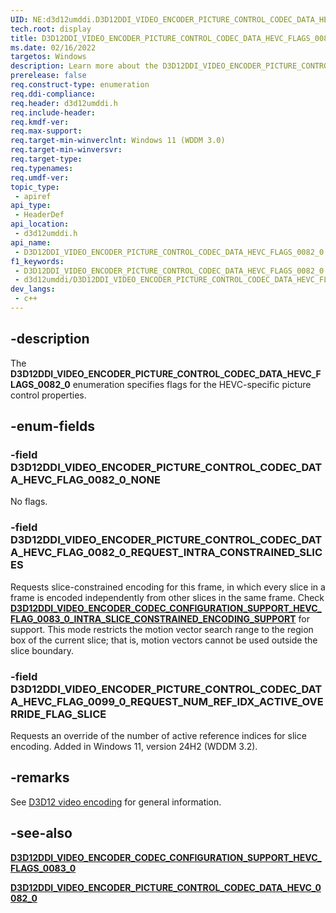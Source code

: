 ```yaml
---
UID: NE:d3d12umddi.D3D12DDI_VIDEO_ENCODER_PICTURE_CONTROL_CODEC_DATA_HEVC_FLAGS_0082_0
tech.root: display
title: D3D12DDI_VIDEO_ENCODER_PICTURE_CONTROL_CODEC_DATA_HEVC_FLAGS_0082_0
ms.date: 02/16/2022
targetos: Windows
description: Learn more about the D3D12DDI_VIDEO_ENCODER_PICTURE_CONTROL_CODEC_DATA_HEVC_FLAGS_0082_0 enumeration.
prerelease: false
req.construct-type: enumeration
req.ddi-compliance: 
req.header: d3d12umddi.h
req.include-header: 
req.kmdf-ver: 
req.max-support: 
req.target-min-winverclnt: Windows 11 (WDDM 3.0)
req.target-min-winversvr: 
req.target-type: 
req.typenames: 
req.umdf-ver: 
topic_type:
 - apiref
api_type:
 - HeaderDef
api_location:
 - d3d12umddi.h
api_name:
 - D3D12DDI_VIDEO_ENCODER_PICTURE_CONTROL_CODEC_DATA_HEVC_FLAGS_0082_0
f1_keywords:
 - D3D12DDI_VIDEO_ENCODER_PICTURE_CONTROL_CODEC_DATA_HEVC_FLAGS_0082_0
 - d3d12umddi/D3D12DDI_VIDEO_ENCODER_PICTURE_CONTROL_CODEC_DATA_HEVC_FLAGS_0082_0
dev_langs:
 - c++
---
```


## -description

The **D3D12DDI_VIDEO_ENCODER_PICTURE_CONTROL_CODEC_DATA_HEVC_FLAGS_0082_0** enumeration specifies flags for the HEVC-specific picture control properties.

## -enum-fields

### -field D3D12DDI_VIDEO_ENCODER_PICTURE_CONTROL_CODEC_DATA_HEVC_FLAG_0082_0_NONE

No flags.

### -field D3D12DDI_VIDEO_ENCODER_PICTURE_CONTROL_CODEC_DATA_HEVC_FLAG_0082_0_REQUEST_INTRA_CONSTRAINED_SLICES

Requests slice-constrained encoding for this frame, in which every slice in a frame is encoded independently from other slices in the same frame. Check [**D3D12DDI_VIDEO_ENCODER_CODEC_CONFIGURATION_SUPPORT_HEVC_FLAG_0083_0_INTRA_SLICE_CONSTRAINED_ENCODING_SUPPORT**](ne-d3d12umddi-d3d12ddi_video_encoder_codec_configuration_support_hevc_flags_0083_0.md) for support. This mode restricts the motion vector search range to the region box of the current slice; that is, motion vectors cannot be used outside the slice boundary.

### -field D3D12DDI_VIDEO_ENCODER_PICTURE_CONTROL_CODEC_DATA_HEVC_FLAG_0099_0_REQUEST_NUM_REF_IDX_ACTIVE_OVERRIDE_FLAG_SLICE

Requests an override of the number of active reference indices for slice encoding. Added in Windows 11, version 24H2 (WDDM 3.2).

## -remarks

See [D3D12 video encoding](/windows-hardware/drivers/display/video-encoding-d3d12) for general information.

## -see-also

[**D3D12DDI_VIDEO_ENCODER_CODEC_CONFIGURATION_SUPPORT_HEVC_FLAGS_0083_0**](ne-d3d12umddi-d3d12ddi_video_encoder_codec_configuration_support_hevc_flags_0083_0.md)

[**D3D12DDI_VIDEO_ENCODER_PICTURE_CONTROL_CODEC_DATA_HEVC_0082_0**](ns-d3d12umddi-d3d12ddi_video_encoder_picture_control_codec_data_hevc_0082_0.md)

